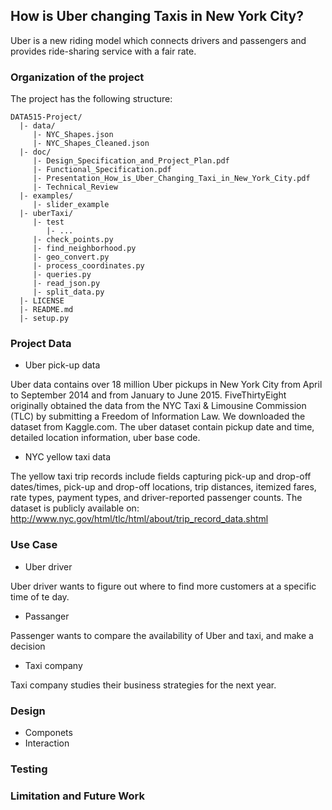 ## How is Uber changing Taxis in New York City?

Uber is a new riding model which connects drivers and passengers and provides ride-sharing service with a fair rate.



### Organization of the  project

The project has the following structure:

    DATA515-Project/
      |- data/
     	 |- NYC_Shapes.json
     	 |- NYC_Shapes_Cleaned.json     	 
      |- doc/
         |- Design_Specification_and_Project_Plan.pdf
         |- Functional_Specification.pdf
         |- Presentation_How_is_Uber_Changing_Taxi_in_New_York_City.pdf
         |- Technical_Review
      |- examples/
         |- slider_example
      |- uberTaxi/
         |- test
            |- ...
         |- check_points.py
         |- find_neighborhood.py
         |- geo_convert.py
         |- process_coordinates.py
         |- queries.py
         |- read_json.py
         |- split_data.py
      |- LICENSE
      |- README.md
      |- setup.py
      

### Project Data

* Uber pick-up data

Uber data contains over 18 million Uber pickups in New York City from April to September 2014 and from January to June 2015. FiveThirtyEight originally obtained the data from the NYC Taxi & Limousine Commission (TLC) by submitting a Freedom of Information Law. We downloaded the dataset from Kaggle.com. The uber dataset contain pickup date and time, detailed location information, uber base code. 

* NYC yellow taxi data

The yellow taxi trip records include fields capturing pick-up and drop-off dates/times, pick-up and drop-off locations, trip distances, itemized fares, rate types, payment types, and driver-reported passenger counts. The dataset is publicly available on: http://www.nyc.gov/html/tlc/html/about/trip_record_data.shtml



### Use Case 
* Uber driver

Uber driver wants to figure out where to find more customers at a specific time of te day. 

* Passanger

Passenger wants to compare the availability of Uber and taxi, and make a decision

* Taxi company 

Taxi company studies their business strategies for the next year.



### Design
* Componets
* Interaction


### Testing


### Limitation and Future Work

